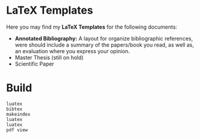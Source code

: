 # LaTeX Templates
Here you may find my __LaTeX Templates__ for the following documents:
- __Annotated Bibliography:__ A layout for organize bibliographic references, were should include a summary of the papers/book you read, as well as, an evaluation where you express your opinion.
- Master Thesis (still on hold)
- Scientific Paper

# Build
```
luatex
bibtex
makeindex
luatex
luatex
pdf view
```
